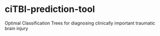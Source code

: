 # ciTBI-prediction-tool
Optimal Classification Trees for diagnosing clinically important traumatic brain injury
